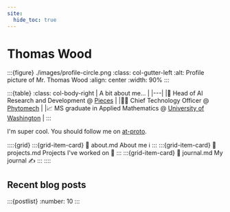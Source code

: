 ```yaml
---
site:
  hide_toc: true
---
```

# Thomas Wood

:::{figure} ./images/profile-circle.png
:class: col-gutter-left
:alt: Profile picture of Mr. Thomas Wood
:align: center
:width: 90%
:::

:::{table}
:class: col-body-right
| A bit about me... |
|---|
|🥼 Head of AI Research and Development @ [Pieces](https://piecestech.com/) |
|👨‍💻 Chief Technology Officer @ [Phytomech](https://phytomech.com/) |
|📈 MS graduate in Applied Mathematics @ [University of Washington](https://washington.edu) |
:::

I'm super cool. You should follow me on [at-proto](https://deer.social/profile/did:plc:6amf2dzllh6lvnsqxsr4nf6e).

::::{grid}
:::{grid-item-card}
:link: about.md
About me ℹ️
:::
:::{grid-item-card}
:link: projects.md
Projects I've worked on 🔧
:::
:::{grid-item-card}
:link: journal.md
My journal ✍️
:::
::::

## Recent blog posts

:::{postlist}
:number: 10
:::
